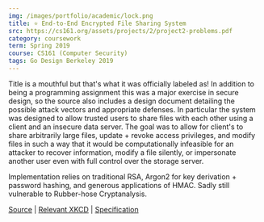 ```yaml
---
img: /images/portfolio/academic/lock.png
title: ⭐ End-to-End Encrypted File Sharing System
src: https://cs161.org/assets/projects/2/project2-problems.pdf
category: coursework
term: Spring 2019
course: CS161 (Computer Security)
tags: Go Design Berkeley 2019
---
```


Title is a mouthful but that's what it was officially labeled as! In addition to being
a programming assignment this was a major exercise in secure design,
so the source also includes a design
document detailing the possible attack vectors and appropriate defenses. In particular
the system was designed to allow trusted users to share files with each other using a client
and an insecure data server. The goal was to allow
for client's to share arbitrarily large files, update + revoke access privileges, and modify files
in such a way that it would be computationally infeasible for an attacker to recover
information, modify a file silently, or impersonate another user even with full control
over the storage server.

Implementation relies on traditional RSA, Argon2 for key derivation + password hashing, and generous
applications of HMAC. Sadly still vulnerable to Rubber-hose Cryptanalysis.

[Source](https://github.com/ckw017/161-fileshare) |
[Relevant XKCD](https://www.xkcd.com/538/) |
[Specification](https://cs161.org/assets/projects/2/project2-problems.pdf)
